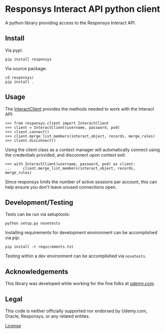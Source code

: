 # Responsys Interact API python client #

A python library providing access to the Responsys Interact API.

## Install ##

Via pypi:

	pip install responsys

Via source package:

	cd responsys/
	pip install .

## Usage ##

The [InteractClient](./responsys/client.py) provides the methods needed to work with
the Interact API:

	>>> from responsys.client import InteractClient
	>>> client = InteractClient(username, password, pod)
	>>> client.connect()
	>>> client.merge_list_members(interact_object, records, merge_rules)
	>>> client.disconnect()

Using the client class as a context manager will automatically connect using the credentials
provided, and disconnect upon context exit:

	>>> with InteractClient(username, password, pod) as client:
	...     client.merge_list_members(interact_object, records, merge_rules)

Since responsys limits the number of active sessions per account, this can help ensure you
don't leave unused connections open.

## Development/Testing ##

Tests can be run via setuptools:

	python setup.py nosetests

Installing requirements for development environment can be accomplished via pip:

	pip install -r requirements.txt

Testing within a dev environment can be accomplished via ```nosetests```.

## Acknowledgements ##

This library was developed while working for the fine folks at
[udemy.com](http://www.udemy.com/about).

## Legal ##

This code is neither officially supported nor endorsed by Udemy.com, Oracle, Responsys, or any
related entites.

[License](./LICENSE)

